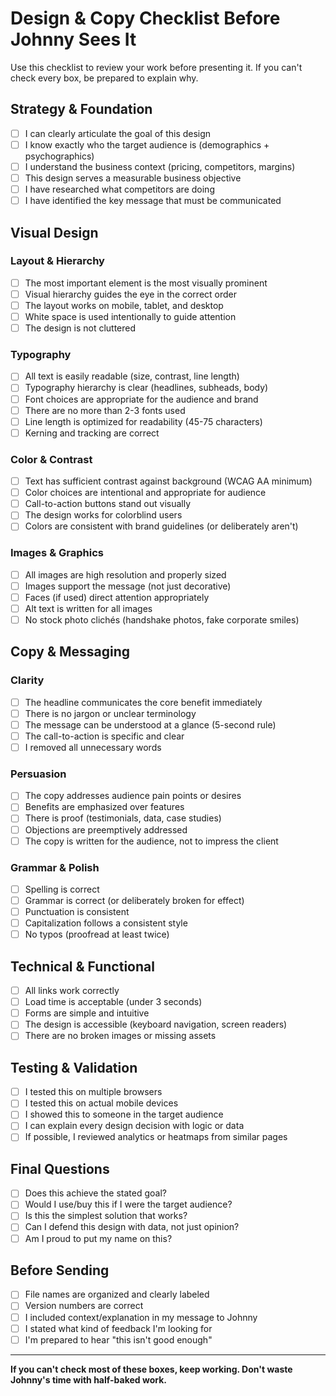 # Design & Copy Checklist Before Johnny Sees It

Use this checklist to review your work before presenting it. If you can't check every box, be prepared to explain why.

## Strategy & Foundation

- [ ] I can clearly articulate the goal of this design
- [ ] I know exactly who the target audience is (demographics + psychographics)
- [ ] I understand the business context (pricing, competitors, margins)
- [ ] This design serves a measurable business objective
- [ ] I have researched what competitors are doing
- [ ] I have identified the key message that must be communicated

## Visual Design

### Layout & Hierarchy
- [ ] The most important element is the most visually prominent
- [ ] Visual hierarchy guides the eye in the correct order
- [ ] The layout works on mobile, tablet, and desktop
- [ ] White space is used intentionally to guide attention
- [ ] The design is not cluttered

### Typography
- [ ] All text is easily readable (size, contrast, line length)
- [ ] Typography hierarchy is clear (headlines, subheads, body)
- [ ] Font choices are appropriate for the audience and brand
- [ ] There are no more than 2-3 fonts used
- [ ] Line length is optimized for readability (45-75 characters)
- [ ] Kerning and tracking are correct

### Color & Contrast
- [ ] Text has sufficient contrast against background (WCAG AA minimum)
- [ ] Color choices are intentional and appropriate for audience
- [ ] Call-to-action buttons stand out visually
- [ ] The design works for colorblind users
- [ ] Colors are consistent with brand guidelines (or deliberately aren't)

### Images & Graphics
- [ ] All images are high resolution and properly sized
- [ ] Images support the message (not just decorative)
- [ ] Faces (if used) direct attention appropriately
- [ ] Alt text is written for all images
- [ ] No stock photo clichés (handshake photos, fake corporate smiles)

## Copy & Messaging

### Clarity
- [ ] The headline communicates the core benefit immediately
- [ ] There is no jargon or unclear terminology
- [ ] The message can be understood at a glance (5-second rule)
- [ ] The call-to-action is specific and clear
- [ ] I removed all unnecessary words

### Persuasion
- [ ] The copy addresses audience pain points or desires
- [ ] Benefits are emphasized over features
- [ ] There is proof (testimonials, data, case studies)
- [ ] Objections are preemptively addressed
- [ ] The copy is written for the audience, not to impress the client

### Grammar & Polish
- [ ] Spelling is correct
- [ ] Grammar is correct (or deliberately broken for effect)
- [ ] Punctuation is consistent
- [ ] Capitalization follows a consistent style
- [ ] No typos (proofread at least twice)

## Technical & Functional

- [ ] All links work correctly
- [ ] Load time is acceptable (under 3 seconds)
- [ ] Forms are simple and intuitive
- [ ] The design is accessible (keyboard navigation, screen readers)
- [ ] There are no broken images or missing assets

## Testing & Validation

- [ ] I tested this on multiple browsers
- [ ] I tested this on actual mobile devices
- [ ] I showed this to someone in the target audience
- [ ] I can explain every design decision with logic or data
- [ ] If possible, I reviewed analytics or heatmaps from similar pages

## Final Questions

- [ ] Does this achieve the stated goal?
- [ ] Would I use/buy this if I were the target audience?
- [ ] Is this the simplest solution that works?
- [ ] Can I defend this design with data, not just opinion?
- [ ] Am I proud to put my name on this?

## Before Sending

- [ ] File names are organized and clearly labeled
- [ ] Version numbers are correct
- [ ] I included context/explanation in my message to Johnny
- [ ] I stated what kind of feedback I'm looking for
- [ ] I'm prepared to hear "this isn't good enough"

---

**If you can't check most of these boxes, keep working. Don't waste Johnny's time with half-baked work.**
